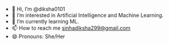 - 👋 Hi, I’m @diksha0101
- 👀 I’m interested in Artificial Intelligence and Machine Learning.
- 🌱 I’m currently learning ML.
- 📫 How to reach me sinhadiksha299@gmail.com
- 😄 Pronouns: She/Her

<!---
diksha0101/diksha0101 is a ✨ special ✨ repository because its `README.md` (this file) appears on your GitHub profile.
You can click the Preview link to take a look at your changes.
--->
